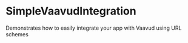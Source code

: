 # SimpleVaavudIntegration
Demonstrates how to easily integrate your app with Vaavud using URL schemes